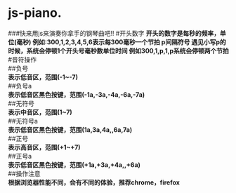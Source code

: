 # js-piano.
###快来用js来演奏你拿手的钢琴曲吧!!
#开头数字
**开头的数字是每秒的频率，单位(毫秒)
例如:300,1,2,3,4,5,6表示每300毫秒一个节拍
p间隔符号
遇见小写p的时候，系统会停顿1个开头号毫秒数单位时间
例如300,1,p,1,p系统会停顿两个节拍**
#音符操作<br />
##负号<br />
**表示低音区，范围(-1~-7)**<br />
##负号a<br />
**表示低音区黑色按键，范围(-1a,-3a,-4a,-6a,-7a)**<br />
##无符号<br />
**表示中音区，范围(1~7)**<br />
##无符号a<br />
**表示低音区黑色按键，范围(1a,3a,4a,,6a,7a)**<br />
##正号<br />
**表示高音区，范围(+1~+7)**<br />
##正号a<br />
**表示低音区黑色按键，范围(+1a,+3a,+4a,,+6a)<br />**
##操作注意<br />
**根据浏览器性能不同，会有不同的体验，推荐chrome，firefox<br />**
